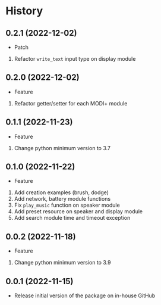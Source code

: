 History
==

0.2.1 (2022-12-02)
--
* Patch
1. Refactor `write_text` input type on display module

0.2.0 (2022-12-02)
--
* Feature
1. Refactor getter/setter for each MODI+ module

0.1.1 (2022-11-23)
--
* Feature
1. Change python minimum version to 3.7

0.1.0 (2022-11-22)
--
* Feature
1. Add creation examples (brush, dodge)
2. Add network, battery module functions
3. Fix `play_music` function on speaker module
4. Add preset resource on speaker and display module
5. Add search module time and timeout exception

0.0.2 (2022-11-18)
--
* Feature
1. Change python minimum version to 3.9

0.0.1 (2022-11-15)
--
* Release initial version of the package on in-house GitHub

